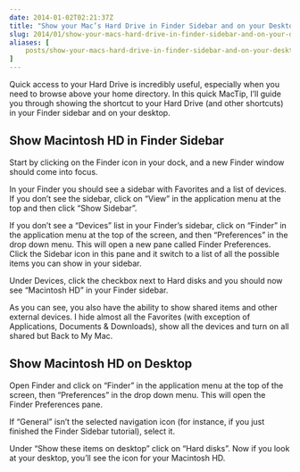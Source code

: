 ```yaml
---
date: 2014-01-02T02:21:37Z
title: "Show your Mac’s Hard Drive in Finder Sidebar and on your Desktop"
slug: 2014/01/show-your-macs-hard-drive-in-finder-sidebar-and-on-your-desktop
aliases: [
    posts/show-your-macs-hard-drive-in-finder-sidebar-and-on-your-desktop
]
---
```


Quick access to your Hard Drive is incredibly useful, especially when you need to browse above your home directory. In this quick MacTip, I’ll guide you through showing the shortcut to your Hard Drive (and other shortcuts) in your Finder sidebar and on your desktop.

## Show Macintosh HD in Finder Sidebar

Start by clicking on the Finder icon in your dock, and a new Finder window should come into focus.

In your Finder you should see a sidebar with Favorites and a list of devices. If you don’t see the sidebar, click on “View” in the application menu at the top and then click “Show Sidebar”.

If you don’t see a “Devices” list in your Finder’s sidebar, click on “Finder” in the application menu at the top of the screen, and then “Preferences” in the drop down menu. This will open a new pane called Finder Preferences. Click the Sidebar icon in this pane and it switch to a list of all the possible items you can show in your sidebar.

Under Devices, click the checkbox next to Hard disks and you should now see “Macintosh HD” in your Finder sidebar.

As you can see, you also have the ability to show shared items and other external devices. I hide almost all the Favorites (with exception of Applications, Documents &amp; Downloads), show all the devices and turn on all shared but Back to My Mac.

## Show Macintosh HD on Desktop

Open Finder and click on “Finder” in the application menu at the top of the screen, then “Preferences” in the drop down menu. This will open the Finder Preferences pane.

If “General” isn’t the selected navigation icon (for instance, if you just finished the Finder Sidebar tutorial), select it.

Under “Show these items on desktop” click on “Hard disks”. Now if you look at your desktop, you’ll see the icon for your Macintosh HD.
